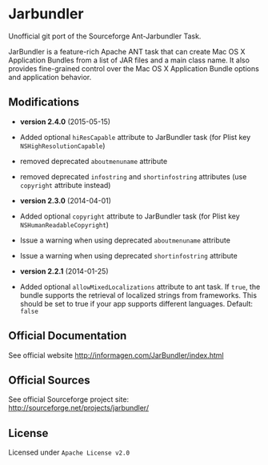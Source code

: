 Jarbundler
==========

Unofficial git port of the Sourceforge Ant-Jarbundler Task.

JarBundler is a feature-rich Apache ANT task that can create Mac OS X Application Bundles from a list of JAR files and a main class name. It also provides fine-grained control over the Mac OS X Application Bundle options and application behavior.


Modifications
-----

* **version 2.4.0** (2015-05-15)
 * Added optional `hiResCapable` attribute to JarBundler task (for Plist key `NSHighResolutionCapable`)
 * removed deprecated `aboutmenuname` attribute
 * removed deprecated `infostring` and `shortinfostring` attributes (use `copyright` attribute instead)

* **version 2.3.0** (2014-04-01)
 * Added optional `copyright` attribute to JarBundler task (for Plist key `NSHumanReadableCopyright`)
 * Issue a warning when using deprecated `aboutmenuname` attribute
 * Issue a warning when using deprecated `shortinfostring` attribute

* **version 2.2.1** (2014-01-25)
 * Added optional `allowMixedLocalizations` attribute to ant task. If `true`, the bundle supports the retrieval of localized strings from frameworks. This should be set to true if your app supports different languages. Default: `false`


Official Documentation
-----

See official website http://informagen.com/JarBundler/index.html


Official Sources
-----

See official Sourceforge project site: http://sourceforge.net/projects/jarbundler/


License
-----

Licensed under `Apache License v2.0`
